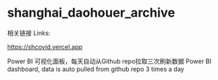 # shanghai_daohouer_archive

相关链接 Links:

https://shcovid.vercel.app

Power BI 可视化面板，每天自动从Github repo拉取三次刷新数据
Power BI dashboard, data is auto pulled from github repo 3 times a day